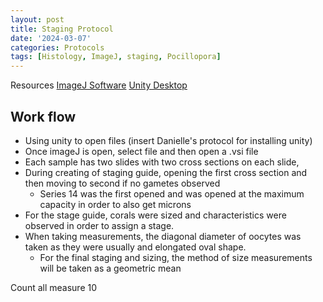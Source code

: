 ```yaml
---
layout: post
title: Staging Protocol
date: '2024-03-07'
categories: Protocols
tags: [Histology, ImageJ, staging, Pocillopora]
---
```


Resources 
[ImageJ Software](https://imagej.net/ij/download.html)
[Unity Desktop](https://ood.unity.rc.umass.edu)

## Work flow
- Using unity to open files (insert Danielle's protocol for installing unity)
- Once imageJ is open, select file and then open a .vsi file
- Each sample has two slides with two cross sections on each slide,
- During creating of staging guide, opening the first cross section and then moving to second if no gametes observed
	- Series 14 was the first opened and was opened at the maximum capacity in order to also get microns
- For the stage guide, corals were sized and characteristics were observed in order to assign a stage.
- When taking measurements, the diagonal diameter of oocytes was taken as they were usually and elongated oval shape.
	- For the final staging and sizing, the method of size measurements will be taken as a geometric mean



Count all
measure 10